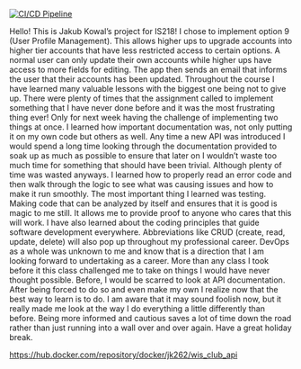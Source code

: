 [![CI/CD Pipeline](https://github.com/Jkowal012/is218_project/actions/workflows/production.yml/badge.svg)](https://github.com/Jkowal012/is218_project/actions/workflows/production.yml)

Hello! This is Jakub Kowal’s project for IS218! I chose to implement option 9 (User Profile Management). This allows higher ups to upgrade accounts into higher tier accounts that have less restricted access to certain options. A normal user can only update their own accounts while higher ups have access to more fields for editing. The app then sends an email that informs the user that their accounts has been updated. Throughout the course I have learned many valuable lessons with the biggest one being not to give up. There were plenty of times that the assignment called to implement something that I have never done before and it was the most frustrating thing ever! Only for next week having the challenge of implementing two things at once. I learned how important documentation was, not only putting it on my own code but others as well. Any time a new API was introduced I would spend a long time looking through the documentation provided to soak up as much as possible to ensure that later on I wouldn’t waste too much time for something that should have been trivial. Although plenty of time was wasted anyways. I learned how to properly read an error code and then walk through the logic to see what was causing issues and how to make it run smoothly. The most important thing I learned was testing. Making code that can be analyzed by itself and ensures that it is good is magic to me still. It allows me to provide proof to anyone who cares that this will work. I have also learned about the coding principles that guide software development everywhere. Abbreviations like CRUD (create, read, update, delete) will also pop up throughout my professional career. DevOps as a whole was unknown to me and know that is a direction that I am looking forward to undertaking as a career. More than any class I took before it this class challenged me to take on things I would have never thought possible. Before, I would be scarred to look at API documentation. After being forced to do so and even make my own I realize now that the best way to learn is to do. I am aware that it may sound foolish now, but it really made me look at the way I do everything a little differently than before. Being more informed and cautious saves a lot of time down the road rather than just running into a wall over and over again. Have a great holiday break.

https://hub.docker.com/repository/docker/jk262/wis_club_api